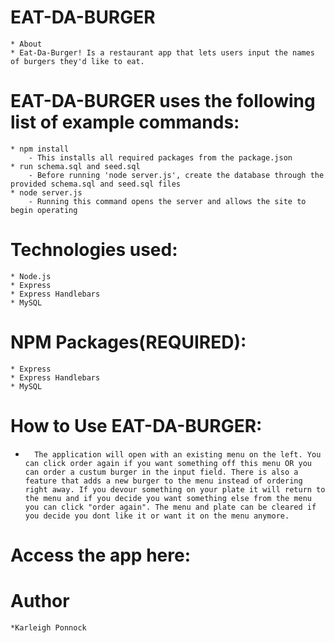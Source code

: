 
# EAT-DA-BURGER 
    * About
    * Eat-Da-Burger! Is a restaurant app that lets users input the names of burgers they'd like to eat.

# EAT-DA-BURGER uses the following list of example commands:
    * npm install 
        - This installs all required packages from the package.json
    * run schema.sql and seed.sql
        - Before running 'node server.js', create the database through the provided schema.sql and seed.sql files
    * node server.js
        - Running this command opens the server and allows the site to begin operating

# Technologies used:
    * Node.js
    * Express
    * Express Handlebars
    * MySQL

# NPM Packages(REQUIRED):
    * Express
    * Express Handlebars
    * MySQL

# How to Use EAT-DA-BURGER:
*       The application will open with an existing menu on the left. You can click order again if you want something off this menu OR you can order a custum burger in the input field. There is also a feature that adds a new burger to the menu instead of ordering right away. If you devour something on your plate it will return to the menu and if you decide you want something else from the menu you can click "order again". The menu and plate can be cleared if you decide you dont like it or want it on the menu anymore.

# Access the app here: 


# Author
    *Karleigh Ponnock

